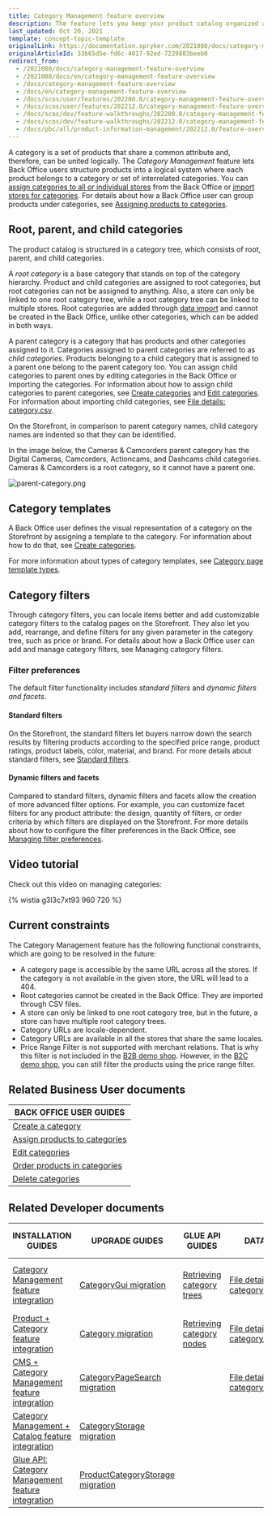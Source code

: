 ```yaml
---
title: Category Management feature overview
description: The feature lets you keep your product catalog organized and comprehensible for the customers who can easily navigate the storefront and search products quicker
last_updated: Oct 20, 2021
template: concept-topic-template
originalLink: https://documentation.spryker.com/2021080/docs/category-management-feature-overview
originalArticleId: 33b65d5e-fd6c-4017-92ed-7229883beeb0
redirect_from:
  - /2021080/docs/category-management-feature-overview
  - /2021080/docs/en/category-management-feature-overview
  - /docs/category-management-feature-overview
  - /docs/en/category-management-feature-overview
  - /docs/scos/user/features/202200.0/category-management-feature-overview.html
  - /docs/scos/user/features/202212.0/category-management-feature-overview.html
  - /docs/scos/dev/feature-walkthroughs/202200.0/category-management-feature-walkthrough.html
  - /docs/scos/dev/feature-walkthroughs/202212.0/category-management-feature-walkthrough.html
  - /docs/pbc/all/product-information-management/202212.0/feature-overviews/category-management-feature-overview.html
---
```


A category is a set of products that share a common attribute and, therefore, can be united logically. The *Category Management* feature lets Back Office users structure products into a logical system where each product belongs to a category or set of interrelated categories. You can [assign categories to all or individual stores](/docs/pbc/all/product-information-management/{{page.version}}/base-shop/manage-in-the-back-office/categories/assign-products-to-categories.html) from the Back Office or [import stores for categories](/docs/pbc/all/product-information-management/{{page.version}}/base-shop/import-and-export-data/categories-data-import/file-details-category-store.csv.html). For details about how a Back Office user can group products under categories, see [Assigning products to categories](/docs/pbc/all/product-information-management/{{page.version}}/base-shop/manage-in-the-back-office/categories/assign-products-to-categories.html).

## Root, parent, and child categories

The product catalog is structured in a category tree, which consists of root, parent, and child categories.

A *root category* is a base category that stands on top of the category hierarchy. Product and child categories are assigned to root categories, but root categories can not be assigned to anything. Also, a store can only be linked to one root category tree, while a root category tree can be linked to multiple stores. Root categories are added through [data import](/docs/pbc/all/product-information-management/{{page.version}}/base-shop/import-and-export-data/categories-data-import/file-details-category.csv.html) and cannot be created in the Back Office, unlike other categories, which can be added in both ways.

A parent category is a category that has products and other categories assigned to it. Categories assigned to parent categories are referred to as *child categories*. Products belonging to a child category that is assigned to a parent one belong to the parent category too. You can assign child categories to parent ones by editing categories in the Back Office or importing the categories. For information about how to assign child categories to parent categories, see [Create categories](/docs/pbc/all/product-information-management/{{page.version}}/base-shop/manage-in-the-back-office/categories/create-categories.html) and [Edit categories](/docs/pbc/all/product-information-management/{{page.version}}/base-shop/manage-in-the-back-office/categories/edit-categories.html). For information about importing child categories, see [File details: category.csv](/docs/pbc/all/product-information-management/{{page.version}}/base-shop/import-and-export-data/categories-data-import/file-details-category.csv.html).

On the Storefront, in comparison to parent category names, child category names are indented so that they can be identified.

In the image below, the Cameras & Camcorders parent category has the Digital Cameras, Camcorders, Actioncams, and Dashcams child categories. Cameras & Camcorders is a root category, so it cannot have a parent one.

![parent-category.png](https://spryker.s3.eu-central-1.amazonaws.com/docs/Features/Catalog+Management/Category+Management/Category+Management+Feature+Overview/parent-category.png)


## Category templates

A Back Office user defines the visual representation of a category on the Storefront by assigning a template to the category. For information about how to do that, see [Create categories](/docs/pbc/all/product-information-management/{{page.version}}/base-shop/manage-in-the-back-office/categories/create-categories.html).

For more information about types of category templates, see [Category page template types](/docs/pbc/all/product-information-management/{{page.version}}/base-shop/manage-in-the-back-office/categories/create-categories.html#reference-information-template).

## Category filters

Through category filters, you can locale items better and add customizable category filters to the catalog pages on the Storefront. They also let you add, rearrange, and define filters for any given parameter in the category tree, such as price or brand. For details about how a Back Office user can add and manage category filters, see Managing category filters.

### Filter preferences

The default filter functionality includes *standard filters* and *dynamic filters and facets*.

#### Standard filters

On the Storefront, the standard filters let buyers narrow down the search results by filtering products according to the specified price range, product ratings, product labels, color, material, and brand. For more details about standard filters, see [Standard filters](/docs/pbc/all/search/{{page.version}}/search-feature-overview/standard-filters-overview.html).

#### Dynamic filters and facets

Compared to standard filters, dynamic filters and facets allow the creation of more advanced filter options. For example, you can customize facet filters for any product attribute: the design, quantity of filters, or order criteria by which filters are displayed on the Storefront. For more details about how to configure the filter preferences in the Back Office, see [Managing filter preferences](/docs/scos/user/back-office-user-guides/{{page.version}}/merchandising/search-and-filters/managing-filter-preferences.html).

## Video tutorial
Check out this video on managing categories:

{% wistia g3l3c7xt93 960 720 %}

## Current constraints

The Category Management feature has the following functional constraints, which are going to be resolved in the future:

* A category page is accessible by the same URL across all the stores. If the category is not available in the given store, the URL will lead to a 404.
* Root categories cannot be created in the Back Office. They are imported through CSV files.
* A store can only be linked to one root category tree, but in the future, a store can have multiple root category trees.
* Category URLs are locale-dependent.
* Category URLs are available in all the stores that share the same locales.
* Price Range Filter is not supported with merchant relations. That is why this filter is not included in the [B2B demo shop](/docs/scos/user/intro-to-spryker/b2b-suite.html). However, in the [B2C demo shop](/docs/scos/user/intro-to-spryker/b2c-suite.html), you can still filter the products using the price range filter.

## Related Business User documents

|BACK OFFICE USER GUIDES|
|---|
| [Create a category](/docs/pbc/all/product-information-management/{{page.version}}/base-shop/manage-in-the-back-office/categories/create-categories.html) |
| [Assign products to categories](/docs/pbc/all/product-information-management/{{page.version}}/base-shop/manage-in-the-back-office/categories/assign-products-to-categories.html) |
| [Edit categories](/docs/pbc/all/product-information-management/{{page.version}}/base-shop/manage-in-the-back-office/categories/edit-categories.html) |
| [Order products in categories](/docs/pbc/all/product-information-management/{{page.version}}/base-shop/manage-in-the-back-office/categories/order-products-in-categories.html) |
| [Delete categories](/docs/pbc/all/product-information-management/{{page.version}}/base-shop/manage-in-the-back-office/categories/delete-categories.html) |


## Related Developer documents

| INSTALLATION GUIDES | UPGRADE GUIDES| GLUE API GUIDES  | DATA IMPORT | TUTORIALS AND HOWTOS |
|---------|---------|---------|---------|---------|
| [Category Management feature integration](/docs/pbc/all/product-information-management/{{page.version}}/base-shop/install-and-upgrade/install-features/install-the-category-management-feature.html) | [CategoryGui migration](/docs/pbc/all/product-information-management/{{page.version}}/base-shop/install-and-upgrade/upgrade-modules/upgrade-the-categorygui-module.html)| [Retrieving category trees](/docs/pbc/all/product-information-management/{{page.version}}/base-shop/manage-using-glue-api/categories/glue-api-retrieve-category-trees.html)  | [File details: category.csv](/docs/pbc/all/product-information-management/{{page.version}}/base-shop/import-and-export-data/categories-data-import/file-details-category.csv.html)  | [HowTo: Manage a big number of categories](/docs/pbc/all/product-information-management/{{page.version}}/base-shop/tutorials-and-howtos/howto-manage-a-big-number-of-categories.html)  |
| [Product + Category feature integration](/docs/pbc/all/product-information-management/{{page.version}}/base-shop/install-and-upgrade/install-features/install-the-product-category-feature.html)  | [Category migration](/docs/pbc/all/product-information-management/{{page.version}}/base-shop/install-and-upgrade/upgrade-modules/upgrade-the-category-module.html) | [Retrieving category nodes](/docs/pbc/all/product-information-management/{{page.version}}/base-shop/manage-using-glue-api/categories/glue-api-retrieve-category-nodes.html) | [File details: category_template.csv](/docs/pbc/all/product-information-management/{{page.version}}/base-shop/import-and-export-data/categories-data-import/file-details-category-template.csv.html)  |   |
| [CMS + Category Management feature integration](/docs/pbc/all/product-information-management/{{page.version}}/base-shop/install-and-upgrade/install-features/install-the-cms-category-management-feature.html)  | [CategoryPageSearch migration](/docs/pbc/all/product-information-management/{{page.version}}/base-shop/install-and-upgrade/upgrade-modules/upgrade-the-categorypagesearch-module.html) |  | [File details: category_store.csv](/docs/pbc/all/product-information-management/{{page.version}}/base-shop/import-and-export-data/categories-data-import/file-details-category-store.csv.html) |   |
| [Category Management + Catalog feature integration](/docs/pbc/all/product-information-management/{{page.version}}/base-shop/install-and-upgrade/install-features/install-the-category-management-catalog-feature.html) | [CategoryStorage migration](/docs/pbc/all/product-information-management/{{page.version}}/base-shop/install-and-upgrade/upgrade-modules/upgrade-the-categorystorage-module.html) |   |   |   |
| [Glue API: Category Management feature integration](/docs/pbc/all/product-information-management/{{page.version}}/base-shop/install-and-upgrade/install-glue-api/install-the-category-management-glue-api.html) | [ProductCategoryStorage migration](/docs/pbc/all/product-information-management/{{page.version}}/base-shop/install-and-upgrade/upgrade-modules/upgrade-the-productcategorystorage-module.html) |   |   |   |
